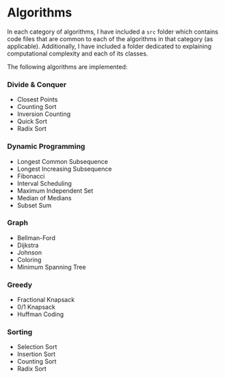 # Algorithms

In each category of algorithms, I have included a `src` folder which contains code files that are common to each of the algorithms in that category (as applicable). Additionally, I have included a folder dedicated to explaining computational complexity and each of its classes.

The following algorithms are implemented:

### Divide & Conquer
- Closest Points
- Counting Sort
- Inversion Counting
- Quick Sort
- Radix Sort

### Dynamic Programming
- Longest Common Subsequence
- Longest Increasing Subsequence
- Fibonacci
- Interval Scheduling
- Maximum Independent Set
- Median of Medians
- Subset Sum

### Graph
- Bellman-Ford
- Dijkstra
- Johnson
- Coloring
- Minimum Spanning Tree

### Greedy
- Fractional Knapsack
- 0/1 Knapsack
- Huffman Coding

### Sorting
- Selection Sort
- Insertion Sort
- Counting Sort
- Radix Sort
